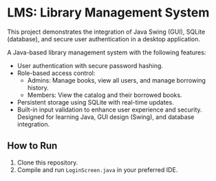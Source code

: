 # LMS: Library Management System
This project demonstrates the integration of Java Swing (GUI), SQLite (database),
and secure user authentication in a desktop application.

A Java-based library management system with the following features:
- User authentication with secure password hashing.
- Role-based access control:
  - Admins: Manage books, view all users, and manage borrowing history.
  - Members: View the catalog and their borrowed books.
- Persistent storage using SQLite with real-time updates.
- Built-in input validation to enhance user experience and security.
Designed for learning Java, GUI design (Swing), and database integration.

## How to Run
1. Clone this repository.
2. Compile and run `LoginScreen.java` in your preferred IDE.
